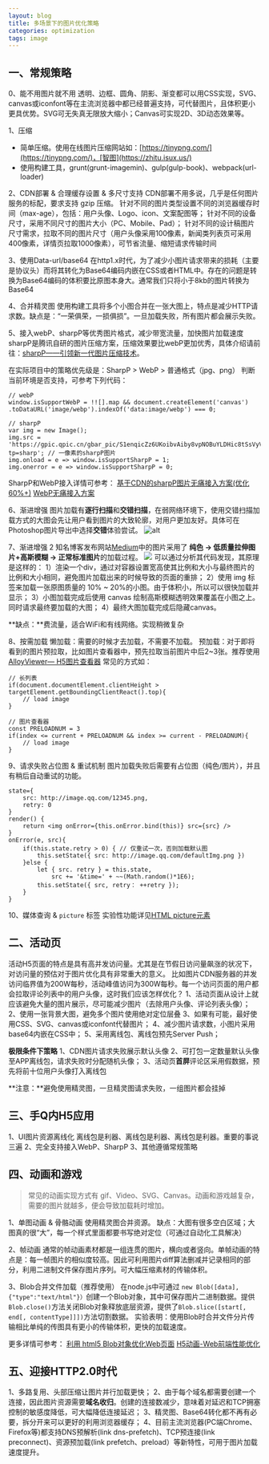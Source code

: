```yaml
---
layout: blog
title: 多场景下的图片优化策略
categories: optimization
tags: image
---
```


## 一、常规策略
0、能不用图片就不用
透明、边框、圆角、阴影、渐变都可以用CSS实现，SVG、canvas或iconfont等在主流浏览器中都已经普遍支持，可代替图片，且体积更小更具优势。SVG可无失真无限放大缩小；Canvas可实现2D、3D动态效果等。

1、压缩
+ 简单压缩。使用在线图片压缩网站如：[https://tinypng.com/](https://tinypng.com/)，[智图](https://zhitu.isux.us/)
+ 使用构建工具，grunt(grunt-imagemin)、gulp(gulp-book)、webpack(url-loader)

2、CDN部署 & 合理缓存设置 & 多尺寸支持
CDN部署不用多说，几乎是任何图片服务的标配，要求支持 gzip 压缩。
针对不同的图片类型设置不同的浏览器缓存时间（max-age），包括：用户头像、Logo、icon、文案配图等；
针对不同的设备尺寸，采用不同尺寸的图片大小（PC、Mobile、Pad）；
针对不同的设计稿图片尺寸需求，拉取不同的图片尺寸（用户头像采用100像素，新闻类列表页可采用400像素，详情页拉取1000像素），可节省流量、缩短请求传输时间

3、使用Data-url/base64
在http1.x时代，为了减少小图片请求带来的损耗（主要是协议头）而将其转化为Base64编码内嵌在CSS或者HTML中。存在的问题是转换为Base64编码的体积要比原图本身大。通常我们只将小于8kb的图片转换为Base64

4、合并精灵图
使用构建工具将多个小图合并在一张大图上，特点是减少HTTP请求数。缺点是：“一荣俱荣，一损俱损”。一旦加载失败，所有图片都会展示失败。

5、接入webP、sharpP等优秀图片格式，减少带宽流量，加快图片加载速度
sharpP是腾讯自研的图片压缩方案，压缩效果要比webP更加优秀，具体介绍请前往：[sharpP——引领新一代图片压缩技术](http://km.oa.com/group/1719/articles/show/237185?kmref=search&from_page=1&no=1)。

在实际项目中的策略优先级是：SharpP > WebP > 普通格式（jpg、png）
判断当前环境是否支持，可参考下列代码：
```
// webP
window.isSupportWebP = !![].map && document.createElement('canvas')
.toDataURL('image/webp').indexOf('data:image/webp') === 0;

// sharpP
var img = new Image();
img.src = 'https://gpic.qpic.cn/gbar_pic/S1enqicZz6UKoibvAiby8vpNOBuYLDHic8tSsVyVHF2XQmtsG7z7zo2MYA/?tp=sharp'; // 一像素的sharpP图片
img.onload = e => window.isSupportSharpP = 1;
img.onerror = e => window.isSupportSharpP = 0;
```
SharpP和WebP接入详情可参考：
[基于CDN的sharpP图片无痛接入方案(优化60%+)](http://km.oa.com/group/20251/articles/show/274758?kmref=search&from_page=1&no=3)
[WebP无痛接入方案](http://km.oa.com/group/20251/articles/show/241615?kmref=search&from_page=1&no=1)

6、渐进增强
图片加载有**逐行扫描**和**交错扫描**，在弱网络环境下，使用交错扫描加载方式的大图会先让用户看到图片的大致轮廓，对用户更加友好。具体可在Photoshop图片导出中选择**交错**体验尝试。
![alt](http://7tszky.com1.z0.glb.clouddn.com/Fo8q3huYFyQma_rsSvo28dUyd7mN)

7、渐进增强 2
知名博客发布网站[Medium](https://medium.com/)中的图片采用了 **纯色 -> 低质量拉伸图片+高斯模糊 -> 正常标准图片**的加载过程。
![](http://km.oa.com/files/photos/pictures/201702/1487232930_1_w639_h178.png)
可以通过分析其代码发现，其原理是这样的：
1）渲染一个div，通过对容器设置宽高使其比例和大小与最终图片的比例和大小相同，避免图片加载出来的时候导致的页面的重排；
2）使用 img 标签来加载一张原图质量的 10% ~ 20%的小图。由于体积小，所以可以很快加载并显示；
3）小图加载完成后使用 canvas 绘制高斯模糊透明效果覆盖在小图之上。同时请求最终要加载的大图；
4）最终大图加载完成后隐藏canvas。

**缺点：**费流量，适合WiFi和有线网络。实现稍微复杂

8、按需加载
懒加载：需要的时候才去加载，不需要不加载。
预加载：对于即将看到的图片预拉取，比如图片查看器中，预先拉取当前图片中后2~3张。推荐使用[AlloyViewer— H5图片查看器](https://github.com/AlloyTeam/AlloyViewer)
常见的方式如：
```
// 长列表
if(document.documentElement.clientHeight > targetElement.getBoundingClientReact().top){
    // load image
}

// 图片查看器
const PRELOADNUM = 3
if(index <= current + PRELOADNUM && index >= current - PRELOADNUM){
    // load image
}
```
9、请求失败占位图 & 重试机制
图片加载失败后需要有占位图（纯色/图片），并且有稍后自动重试的功能。
```
state={
    src: http://image.qq.com/12345.png,
    retry: 0
}
render() {
    return <img onError={this.onError.bind(this)} src={src} />
}
onError(e, src){
    if(this.state.retry > 0) { // 仅重试一次，否则加载默认图
        this.setState({ src: http://image.qq.com/defaultImg.png })
    }else {
        let { src. retry } = this.state,
            src += '&time=' + ~~(Math.random()*1E6);
        this.setState({ src, retry： ++retry });
    }
}
```

10、媒体查询 & `picture` 标签
实验性功能详见[HTML picture元素](https://developer.mozilla.org/zh-CN/docs/Web/HTML/Element/picture)

## 二、活动页
活动H5页面的特点是具有高并发访问量。尤其是在节假日访问量飙涨的状况下，对访问量的预估对于图片优化具有非常重大的意义。
比如图片CDN服务器的并发访问临界值为200W每秒，活动峰值访问为300W每秒。每一个访问页面的用户都会拉取评论列表中的用户头像，这时我们应该怎样优化？
1、活动页面从设计上就应该避免大量的图片展示，尽可能减少图片（去除用户头像、评论列表头像）；
2、使用一张背景大图，避免多个图片使用绝对定位层叠
3、如果有可能，最好使用CSS、SVG、canvas或iconfont代替图片；
4、减少图片请求数，小图片采用base64内嵌在CSS中；
5、采用离线包、离线包预先Server Push；

**极限条件下策略**
1、CDN图片请求失败展示默认头像
2、可打包一定数量默认头像至APP离线包，请求失败时分配随机头像；
3、活动页**首屏**评论区采用假数据，预先将前十位用户头像打入离线包

**注意：**避免使用精灵图，一旦精灵图请求失败，一组图片都会挂掉

## 三、手Q内H5应用
1、UI图片资源离线化
离线包是利器、离线包是利器、离线包是利器。重要的事说三遍
2、完全支持接入WebP、SharpP
3、其他遵循常规策略

## 四、动画和游戏
>常见的动画实现方式有 gif、Video、SVG、Canvas。动画和游戏越复杂，需要的图片就越多，便会导致加载耗时增加。

1、单图动画 & 骨骼动画
使用精灵图合并资源。
缺点：大图有很多空白区域；大图真的很“大”，每一个样式里面都要书写绝对定位（可通过自动化工具解决）

2、帧动画
通常的帧动画素材都是一组连贯的图片，横向或者竖向。单帧动画的特点是：每一帧图片的相似度较高。因此可利用图片diff算法删减并记录相同的部分，利用二进制文件保存图片序列。可大幅压缩素材的传输体积。

3、Blob合并文件加载（推荐使用）
在node.js中可通过 `new Blob([data], {"type":"text/html"}）`创建一个Blob对象，其中可保存图片二进制数据。提供`Blob.close()`方法关闭Blob对象释放底层资源，提供了`Blob.slice([start[, end[, contentType]]])`方法切割数据。
实验表明：使用Blob时合并文件分片传输相比单纯的传图具有更小的传输体积，更快的加载速度。

更多详情可参考：
[利用 html5 Blob对象优化Web页面](http://km.oa.com/group/15849/articles/show/282933?kmref=search&from_page=1&no=1)
[H5动画-Web前端性能优化](http://km.oa.com/group/2068/articles/show/281538)

## 五、迎接HTTP2.0时代
1、多路复用、头部压缩让图片并行加载更快；
2、由于每个域名都需要创建一个连接，因此图片资源需要**域名收归**。创建的连接数减少，意味着对延迟和TCP拥塞控制的敏感度降低，可大幅降低连接延迟；
3、精灵图、Base64转化都不再有必要，拆分开来可以更好的利用浏览器缓存；
4、目前主流浏览器(PC端Chrome、Firefox等)都支持DNS预解析(link dns-prefetch)、TCP预连接(link preconnect)、资源预加载(link prefetch、preload）等新特性，可用于图片加载速度提升。
